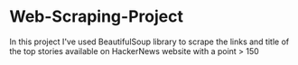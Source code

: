# Web-Scraping-Project
In this project I've used BeautifulSoup library to scrape the links and title of the top stories available on HackerNews website with a point > 150
